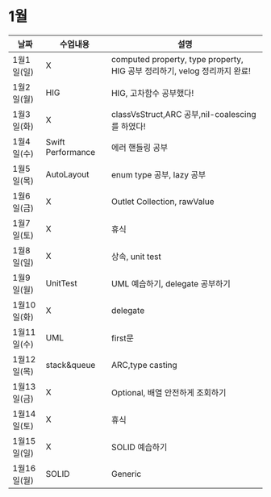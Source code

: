 # 1월

|날짜|수업내용|설명|
|------|---|---|
|1월1일(일)|X|computed property, type property, HIG 공부 정리하기, velog 정리까지 완료!|
|1월2일(월)|HIG|HIG, 고차함수 공부했다!|
|1월3일(화)|X|classVsStruct,ARC 공부,nil-coalescing를 하였다!|
|1월4일(수)|Swift Performance|에러 핸들링 공부|
|1월5일(목)|AutoLayout|enum type 공부, lazy 공부|
|1월6일(금)|X|Outlet Collection, rawValue|
|1월7일(토)|X|휴식|
|1월8일(일)|X|상속, unit test|
|1월9일(월)|UnitTest|UML 예습하기, delegate 공부하기|
|1월10일(화)|X|delegate|
|1월11일(수)|UML|first문|
|1월12일(목)|stack&queue|ARC,type casting|
|1월13일(금)|X|Optional, 배열 안전하게 조회하기|
|1월14일(토)|X|휴식|
|1월15일(일)|X|SOLID 예습하기|
|1월16일(월)|SOLID|Generic|

